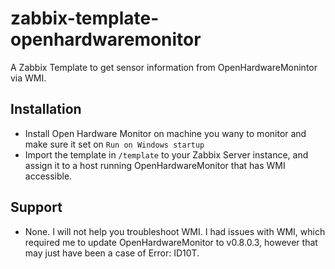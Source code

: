 # zabbix-template-openhardwaremonitor
A Zabbix Template to get sensor information from OpenHardwareMonintor via WMI.

## Installation

 - Install Open Hardware Monitor on machine you wany to monitor and make sure it set on `Run on Windows startup`
 - Import the template in `/template` to your Zabbix Server instance, and assign it to a host running OpenHardwareMonitor that has WMI accessible.

## Support

 - None. I will not help you troubleshoot WMI. I had issues with WMI, which required me to update OpenHardwareMonitor to v0.8.0.3, however that may just have been a case of Error: ID10T.
